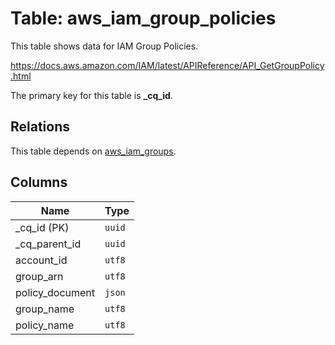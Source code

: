 # Table: aws_iam_group_policies

This table shows data for IAM Group Policies.

https://docs.aws.amazon.com/IAM/latest/APIReference/API_GetGroupPolicy.html

The primary key for this table is **_cq_id**.

## Relations

This table depends on [aws_iam_groups](aws_iam_groups.md).

## Columns

| Name          | Type          |
| ------------- | ------------- |
|_cq_id (PK)|`uuid`|
|_cq_parent_id|`uuid`|
|account_id|`utf8`|
|group_arn|`utf8`|
|policy_document|`json`|
|group_name|`utf8`|
|policy_name|`utf8`|